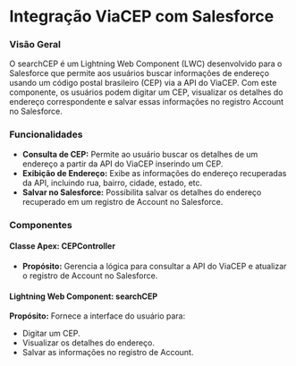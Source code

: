 # Integração ViaCEP com Salesforce
### Visão Geral
O searchCEP é um Lightning Web Component (LWC) desenvolvido para o Salesforce que permite aos usuários buscar informações de endereço usando um código postal brasileiro (CEP) via a API do ViaCEP. Com este componente, os usuários podem digitar um CEP, visualizar os detalhes do endereço correspondente e salvar essas informações no registro Account no Salesforce.

### Funcionalidades
- **Consulta de CEP:** Permite ao usuário buscar os detalhes de um endereço a partir da API do ViaCEP inserindo um CEP.
- **Exibição de Endereço:** Exibe as informações do endereço recuperadas da API, incluindo rua, bairro, cidade, estado, etc.
- **Salvar no Salesforce:** Possibilita salvar os detalhes do endereço recuperado em um registro de Account no Salesforce.

### Componentes
#### Classe Apex: CEPController
- **Propósito:** Gerencia a lógica para consultar a API do ViaCEP e atualizar o registro de Account no Salesforce.
#### Lightning Web Component: searchCEP
**Propósito:** Fornece a interface do usuário para:
- Digitar um CEP.
- Visualizar os detalhes do endereço.
- Salvar as informações no registro de Account.
